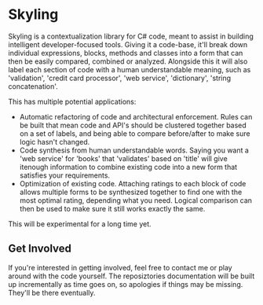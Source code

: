 # Skyling

Skyling is a contextualization library for C# code, meant to assist in building intelligent developer-focused tools. Giving it a code-base, it'll break down individual expressions, blocks, methods and classes into a form that can then be easily compared, combined or analyzed. Alongside this it will also label each section of code with a human understandable meaning, such as 'validation', 'credit card processor', 'web service', 'dictionary', 'string concatenation'. 

This has multiple potential applications:

* Automatic refactoring of code and architectural enforcement. Rules can be built that mean code and API's should be clustered together based on a set of labels, and being able to compare before/after to make sure logic hasn't changed.
* Code synthesis from human understandable words. Saying you want a 'web service' for 'books' that 'validates' based on 'title' will give itenough information to combine existing code into a new form that satisfies your requirements.
* Optimization of existing code. Attaching ratings to each block of code allows multiple forms to be synthesized together to find one with the most optimal rating, depending what you need. Logical comparison can then be used to make sure it still works exactly the same.

This will be experimental for a long time yet.

## Get Involved

If you're interested in getting involved, feel free to contact me or play around with the code yourself. The reposiztories documentation will be built up incrementally as time goes on, so apologies if things may be missing. They'll be there eventually.
